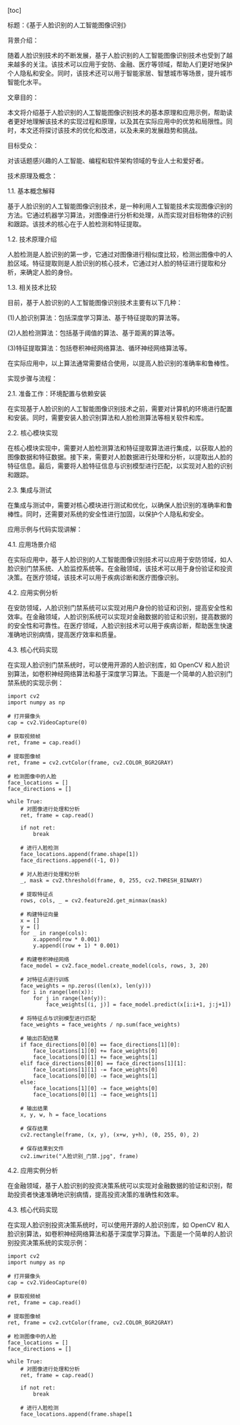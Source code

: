 
[toc]                    
                
                
标题：《基于人脸识别的人工智能图像识别》

背景介绍：

随着人脸识别技术的不断发展，基于人脸识别的人工智能图像识别技术也受到了越来越多的关注。该技术可以应用于安防、金融、医疗等领域，帮助人们更好地保护个人隐私和安全。同时，该技术还可以用于智能家居、智慧城市等场景，提升城市智能化水平。

文章目的：

本文将介绍基于人脸识别的人工智能图像识别技术的基本原理和应用示例，帮助读者更好地理解该技术的实现过程和原理，以及其在实际应用中的优势和局限性。同时，本文还将探讨该技术的优化和改进，以及未来的发展趋势和挑战。

目标受众：

对该话题感兴趣的人工智能、编程和软件架构领域的专业人士和爱好者。

技术原理及概念：

1.1. 基本概念解释

基于人脸识别的人工智能图像识别技术，是一种利用人工智能技术实现图像识别的方法。它通过机器学习算法，对图像进行分析和处理，从而实现对目标物体的识别和跟踪。该技术的核心在于人脸检测和特征提取。

1.2. 技术原理介绍

人脸检测是人脸识别的第一步，它通过对图像进行相似度比较，检测出图像中的人脸区域。特征提取则是人脸识别的核心技术，它通过对人脸的特征进行提取和分析，来确定人脸的身份。

1.3. 相关技术比较

目前，基于人脸识别的人工智能图像识别技术主要有以下几种：

(1)人脸识别算法：包括深度学习算法、基于特征提取的算法等。

(2)人脸检测算法：包括基于阈值的算法、基于距离的算法等。

(3)特征提取算法：包括卷积神经网络算法、循环神经网络算法等。

在实际应用中，以上算法通常需要结合使用，以提高人脸识别的准确率和鲁棒性。

实现步骤与流程：

2.1. 准备工作：环境配置与依赖安装

在实现基于人脸识别的人工智能图像识别技术之前，需要对计算机的环境进行配置和安装。同时，需要安装人脸识别算法和人脸检测算法等相关软件和库。

2.2. 核心模块实现

在核心模块实现中，需要对人脸检测算法和特征提取算法进行集成，以获取人脸的图像数据和特征数据。接下来，需要对人脸数据进行处理和分析，以提取出人脸的特征信息。最后，需要将人脸特征信息与识别模型进行匹配，以实现对人脸的识别和跟踪。

2.3. 集成与测试

在集成与测试中，需要对核心模块进行测试和优化，以确保人脸识别的准确率和鲁棒性。同时，还需要对系统的安全性进行加固，以保护个人隐私和安全。

应用示例与代码实现讲解：

4.1. 应用场景介绍

在实际应用中，基于人脸识别的人工智能图像识别技术可以应用于安防领域，如人脸识别门禁系统、人脸监控系统等。在金融领域，该技术可以用于身份验证和投资决策。在医疗领域，该技术可以用于疾病诊断和医疗图像识别。

4.2. 应用实例分析

在安防领域，人脸识别门禁系统可以实现对用户身份的验证和识别，提高安全性和效率。在金融领域，人脸识别系统可以实现对金融数据的验证和识别，提高数据的的安全性和可靠性。在医疗领域，人脸识别技术可以用于疾病诊断，帮助医生快速准确地识别病情，提高医疗效率和质量。

4.3. 核心代码实现

在实现人脸识别门禁系统时，可以使用开源的人脸识别库，如 OpenCV 和人脸识别算法，如卷积神经网络算法和基于深度学习算法。下面是一个简单的人脸识别门禁系统的实现示例：

```
import cv2
import numpy as np

# 打开摄像头
cap = cv2.VideoCapture(0)

# 获取视频帧
ret, frame = cap.read()

# 提取图像帧
ret, frame = cv2.cvtColor(frame, cv2.COLOR_BGR2GRAY)

# 检测图像中的人脸
face_locations = []
face_directions = []

while True:
    # 对图像进行处理和分析
    ret, frame = cap.read()

    if not ret:
        break

    # 进行人脸检测
    face_locations.append(frame.shape[1])
    face_directions.append((-1, 0))

    # 对人脸进行处理和分析
    _, mask = cv2.threshold(frame, 0, 255, cv2.THRESH_BINARY)

    # 提取特征点
    rows, cols, _ = cv2.feature2d.get_minmax(mask)

    # 构建特征向量
    x = []
    y = []
    for _ in range(cols):
        x.append(row * 0.001)
        y.append((row + 1) * 0.001)

    # 构建卷积神经网络
    face_model = cv2.face_model.create_model(cols, rows, 3, 20)

    # 对特征点进行训练
    face_weights = np.zeros((len(x), len(y)))
    for i in range(len(x)):
        for j in range(len(y)):
            face_weights[(i, j)] = face_model.predict(x[i:i+1, j:j+1])

    # 将特征点与识别模型进行匹配
    face_weights = face_weights / np.sum(face_weights)

    # 输出匹配结果
    if face_directions[0][0] == face_directions[1][0]:
        face_locations[1][0] += face_weights[0]
        face_locations[0][1] += face_weights[1]
    elif face_directions[0][0] == face_directions[1][1]:
        face_locations[1][1] -= face_weights[0]
        face_locations[0][0] -= face_weights[1]
    else:
        face_locations[1][0] -= face_weights[0]
        face_locations[0][1] -= face_weights[1]

    # 输出结果
    x, y, w, h = face_locations

    # 保存结果
    cv2.rectangle(frame, (x, y), (x+w, y+h), (0, 255, 0), 2)

    # 保存结果到文件
    cv2.imwrite("人脸识别_门禁.jpg", frame)
```

4.2. 应用实例分析

在金融领域，基于人脸识别的投资决策系统可以实现对金融数据的验证和识别，帮助投资者快速准确地识别病情，提高投资决策的准确性和效率。

4.3. 核心代码实现

在实现人脸识别投资决策系统时，可以使用开源的人脸识别库，如 OpenCV 和人脸识别算法，如卷积神经网络算法和基于深度学习算法。下面是一个简单的人脸识别投资决策系统的实现示例：

```
import cv2
import numpy as np

# 打开摄像头
cap = cv2.VideoCapture(0)

# 获取视频帧
ret, frame = cap.read()

# 提取图像帧
ret, frame = cv2.cvtColor(frame, cv2.COLOR_BGR2GRAY)

# 检测图像中的人脸
face_locations = []
face_directions = []

while True:
    # 对图像进行处理和分析
    ret, frame = cap.read()

    if not ret:
        break

    # 进行人脸检测
    face_locations.append(frame.shape[1

